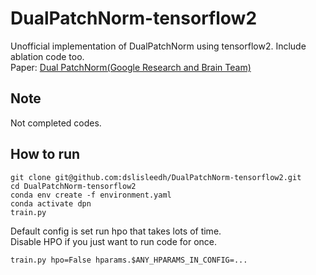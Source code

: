 # DualPatchNorm-tensorflow2
Unofficial implementation of DualPatchNorm using tensorflow2. Include ablation code too.  
Paper: [Dual PatchNorm(Google Research and Brain Team)](https://arxiv.org/abs/2302.01327)

## Note  
Not completed codes.

## How to run  
    git clone git@github.com:dslisleedh/DualPatchNorm-tensorflow2.git
    cd DualPatchNorm-tensorflow2
    conda env create -f environment.yaml
    conda activate dpn
    train.py 

Default config is set run hpo that takes lots of time.  
Disable HPO if you just want to run code for once. 

    train.py hpo=False hparams.$ANY_HPARAMS_IN_CONFIG=...

